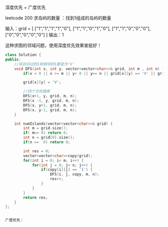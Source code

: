 深度优先 + 广度优先

leetcode 200 求岛屿的数量   ：找到1组成的岛屿的数量

输入：grid = [
  ["1","1","1","1","0"],
  ["1","1","0","1","0"],
  ["1","1","0","0","0"],
  ["0","0","0","0","0"]
]
输出：1

这种求图的邻域问题，使用深度优先效果害挺好！

```cpp
class Solution {
public:
    //将访问过的1和相邻的1都变为'V'
    void DFS(int x, int y, vector<vector<char>>& grid, int m , int n) {
        if(x < 0 || x >= m || y< 0 || y>= n || grid[x][y] == 'V' || grid[x][y] == '0') return;

        grid[x][y] = 'V';

        //四个方向搜索
        DFS(x+1, y, grid, m, n);
        DFS(x -1, y, grid, m, n);
        DFS(x, y+1, grid, m, n);
        DFS(x, y-1, grid, m, n);
    }

    int numIslands(vector<vector<char>>& grid) {
        int m = grid.size();
        if( m== 0) return 0;
        int n = grid[0].size();
        if(n ==  0) return 0;

        int res = 0;
        vector<vector<char>>copy(grid);
        for(int i = 0; i< m; i++) {
            for(int j = 0; j< n; j++) {
                if(copy[i][j] == '1') {
                    DFS(i, j, copy, m, n);
                    res++;
                }
            }
        }
        return res;
    }
};


广度优先：

